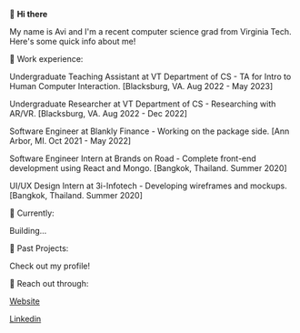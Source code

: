 👋 **Hi there**

My name is Avi and I'm a recent computer science grad from Virginia Tech. Here's some quick info about me!

🚀 Work experience:

Undergraduate Teaching Assistant at VT Department of CS - TA for Intro to Human Computer Interaction. [Blacksburg, VA. Aug 2022 - May 2023]

Undergraduate Researcher at VT Department of CS - Researching with AR/VR. [Blacksburg, VA. Aug 2022 - Dec 2022]

Software Engineer at Blankly Finance - Working on the package side.  [Ann Arbor, MI. Oct 2021 - May 2022]

Software Engineer Intern at Brands on Road - Complete front-end development using React and Mongo. [Bangkok, Thailand. Summer 2020]

UI/UX Design Intern at 3i-Infotech - Developing wireframes and mockups. [Bangkok, Thailand. Summer 2020]

📍 Currently:

Building...

📖 Past Projects:

Check out my profile!

💬 Reach out through:

[Website](https://avimehta.netlify.app/)

[Linkedin](https://www.linkedin.com/in/mehtavi/)
